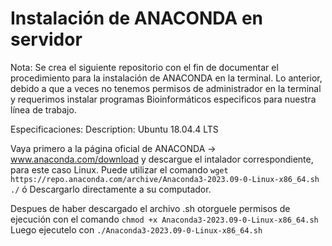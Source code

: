 # Instalación de ANACONDA en servidor
Nota: Se crea el siguiente repositorio con el fin de documentar el procedimiento para la instalación de ANACONDA en la terminal. Lo anterior, debido a que a veces no tenemos permisos de administrador en la terminal y requerimos instalar programas Bioinformáticos especificos para nuestra línea de trabajo.

Especificaciones:
Description:	Ubuntu 18.04.4 LTS

Vaya primero a la página oficial de ANACONDA -> www.anaconda.com/download y descargue el intalador correspondiente, para este caso Linux.
Puede utilizar el comando `wget https://repo.anaconda.com/archive/Anaconda3-2023.09-0-Linux-x86_64.sh ./` ó Descargarlo directamente a su computador.

Despues de haber descargado el archivo .sh otorguele permisos de ejecución con el comando `chmod +x Anaconda3-2023.09-0-Linux-x86_64.sh`
Luego ejecutelo con `./Anaconda3-2023.09-0-Linux-x86_64.sh`






